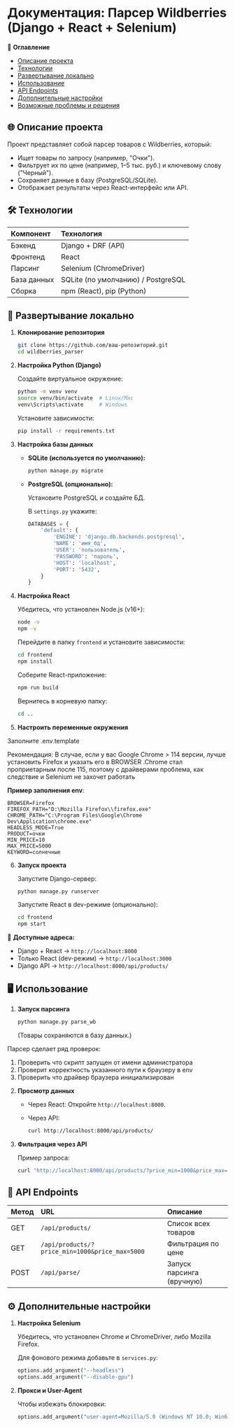 # Документация: Парсер Wildberries (Django + React + Selenium)

📌 **Оглавление**

*   [Описание проекта](#-описание-проекта)
*   [Технологии](#-технологии)
*   [Развертывание локально](#-развертывание-локально)
*   [Использование](#-использование)
*   [API Endpoints](#-api-endpoints)
*   [Дополнительные настройки](#-дополнительные-настройки)
*   [Возможные проблемы и решения](#-возможные-проблемы-и-решения)

## 🌐 Описание проекта

Проект представляет собой парсер товаров с Wildberries, который:

*   Ищет товары по запросу (например, "Очки").
*   Фильтрует их по цене (например, 1–5 тыс. руб.) и ключевому слову ("Черный").
*   Сохраняет данные в базу (PostgreSQL/SQLite).
*   Отображает результаты через React-интерфейс или API.

## 🛠 Технологии

| Компонент   | Технология                 |
| :---------- | :------------------------- |
| Бэкенд      | Django + DRF (API)         |
| Фронтенд    | React                      |
| Парсинг     | Selenium (ChromeDriver)    |
| База данных | SQLite (по умолчанию) / PostgreSQL |
| Сборка      | npm (React), pip (Python)  |

## 🚀 Развертывание локально

1.  **Клонирование репозитория**

    ```bash
    git clone https://github.com/ваш-репозиторий.git
    cd wildberries_parser
    ```

2.  **Настройка Python (Django)**

    Создайте виртуальное окружение:

    ```bash
    python -m venv venv
    source venv/bin/activate  # Linux/Mac
    venv\Scripts\activate     # Windows
    ```

    Установите зависимости:

    ```bash
    pip install -r requirements.txt
    ```

3.  **Настройка базы данных**

    *   **SQLite (используется по умолчанию):**

        ```bash
        python manage.py migrate
        ```

    *   **PostgreSQL (опционально):**

        Установите PostgreSQL и создайте БД.

        В `settings.py` укажите:

        ```python
        DATABASES = {
            'default': {
                'ENGINE': 'django.db.backends.postgresql',
                'NAME': 'имя_бд',
                'USER': 'пользователь',
                'PASSWORD': 'пароль',
                'HOST': 'localhost',
                'PORT': '5432',
            }
        }
        ```

4.  **Настройка React**

    Убедитесь, что установлен Node.js (v16+):

    ```bash
    node -v
    npm -v
    ```

    Перейдите в папку `frontend` и установите зависимости:

    ```bash
    cd frontend
    npm install
    ```

    Соберите React-приложение:

    ```bash
    npm run build
    ```

    Вернитесь в корневую папку:

    ```bash
    cd ..
    ```
5. **Настроить переменные окружения**

Заполните .env.template

Рекомендация: В случае, если у вас Google Chrome > 114 версии, лучше установить Firefox и указать его в BROWSER
.Chrome стал проприетарным после 115, поэтому с драйверами проблема, как следствие и Selenium не захочет работать

**Пример заполнения env**:
```
BROWSER=Firefox
FIREFOX_PATH="D:\Mozilla Firefox\\firefox.exe"
CHROME_PATH="C:\Program Files\Google\Chrome Dev\Application\chrome.exe"
HEADLESS_MODE=True
PRODUCT=очки
MIN_PRICE=10
MAX_PRICE=5000
KEYWORD=солнечные
```
6. **Запуск проекта**

    Запустите Django-сервер:

    ```bash
    python manage.py runserver
    ```

    Запустите React в dev-режиме (опционально):

    ```bash
    cd frontend
    npm start
    ```

📌 **Доступные адреса:**

*   Django + React → `http://localhost:8000`
*   Только React (dev-режим) → `http://localhost:3000`
*   Django API → `http://localhost:8000/api/products/`

## 🖥 Использование

1.  **Запуск парсинга**

    ```bash
    python manage.py parse_wb
    ```
    (Товары сохраняются в базу данных.)

Парсер сделает ряд проверок:
1) Проверить что скрипт запущен от имени администратора
2) Проверит корректность указанного пути к браузеру в env
3) Проверить что драйвер браузера инициализирован


2.  **Просмотр данных**

    *   Через React: Откройте `http://localhost:8000`.
    *   Через API:

        ```bash
        curl http://localhost:8000/api/products/
        ```

3.  **Фильтрация через API**

    Пример запроса:

    ```bash
    curl "http://localhost:8000/api/products/?price_min=1000&price_max=5000&color=Черный"
    ```

## 📡 API Endpoints

| Метод | URL                                         | Описание                               |
| :---- | :------------------------------------------ | :------------------------------------- |
| GET   | `/api/products/`                            | Список всех товаров                    |
| GET   | `/api/products/?price_min=1000&price_max=5000` | Фильтрация по цене                     |
| POST  | `/api/parse/`                               | Запуск парсинга (вручную)              |

## ⚙ Дополнительные настройки

1.  **Настройка Selenium**

    Убедитесь, что установлен Chrome и ChromeDriver, либо Mozilla Firefox.

    Для фонового режима добавьте в `services.py`:

    ```python
    options.add_argument("--headless")
    options.add_argument("--disable-gpu")
    ```

2.  **Прокси и User-Agent**

    Чтобы избежать блокировки:

    ```python
    options.add_argument("user-agent=Mozilla/5.0 (Windows NT 10.0; Win64; x64)")
    ```